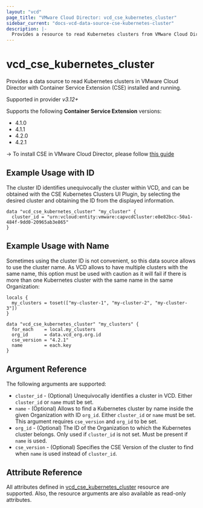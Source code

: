 ```yaml
---
layout: "vcd"
page_title: "VMware Cloud Director: vcd_cse_kubernetes_cluster"
sidebar_current: "docs-vcd-data-source-cse-kubernetes-cluster"
description: |-
  Provides a resource to read Kubernetes clusters from VMware Cloud Director with Container Service Extension installed and running.
---
```


# vcd\_cse\_kubernetes\_cluster

Provides a data source to read Kubernetes clusters in VMware Cloud Director with Container Service Extension (CSE) installed and running.

Supported in provider *v3.12+*

Supports the following **Container Service Extension** versions:

* 4.1.0
* 4.1.1
* 4.2.0
* 4.2.1

-> To install CSE in VMware Cloud Director, please follow [this guide](/providers/vmware/vcd/latest/docs/guides/container_service_extension_4_x_install)

## Example Usage with ID

The cluster ID identifies unequivocally the cluster within VCD, and can be obtained with the CSE Kubernetes Clusters UI Plugin, by selecting
the desired cluster and obtaining the ID from the displayed information.

```hcl
data "vcd_cse_kubernetes_cluster" "my_cluster" {
  cluster_id = "urn:vcloud:entity:vmware:capvcdCluster:e8e82bcc-50a1-484f-9dd0-20965ab3e865"
}
```

## Example Usage with Name

Sometimes using the cluster ID is not convenient, so this data source allows to use the cluster name.
As VCD allows to have multiple clusters with the same name, this option must be used with caution as it will fail
if there is more than one Kubernetes cluster with the same name in the same Organization:

```hcl
locals {
  my_clusters = toset(["my-cluster-1", "my-cluster-2", "my-cluster-3"])
}

data "vcd_cse_kubernetes_cluster" "my_clusters" {
  for_each    = local.my_clusters
  org_id      = data.vcd_org.org.id
  cse_version = "4.2.1"
  name        = each.key
}
```

## Argument Reference

The following arguments are supported:

* `cluster_id` - (Optional) Unequivocally identifies a cluster in VCD. Either `cluster_id` or `name` must be set.
* `name` - (Optional) Allows to find a Kubernetes cluster by name inside the given Organization with ID `org_id`. Either `cluster_id` or `name` must be set. This argument requires `cse_version` and `org_id` to be set.
* `org_id` - (Optional) The ID of the Organization to which the Kubernetes cluster belongs. Only used if `cluster_id` is not set. Must be present if `name` is used.
* `cse_version` - (Optional) Specifies the CSE Version of the cluster to find when `name` is used instead of `cluster_id`.

## Attribute Reference

All attributes defined in [vcd_cse_kubernetes_cluster](/providers/vmware/vcd/latest/docs/resources/cse_kubernetes_cluster) resource are supported.
Also, the resource arguments are also available as read-only attributes.
